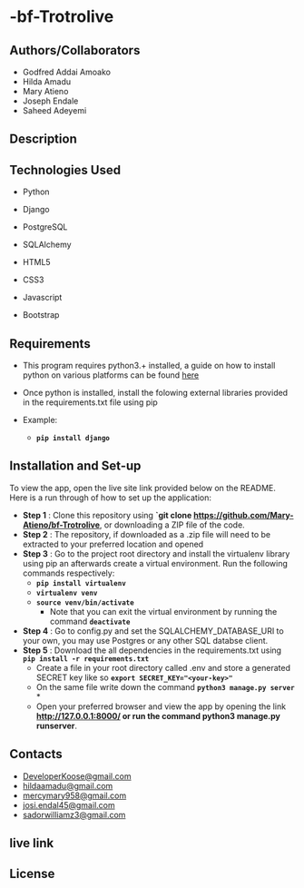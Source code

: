 # -bf-Trotrolive

## Authors/Collaborators

- Godfred Addai Amoako
- Hilda Amadu
- Mary Atieno
- Joseph Endale
- Saheed Adeyemi

## Description

## Technologies Used

- Python

- Django
- PostgreSQL
- SQLAlchemy
- HTML5  
- CSS3
- Javascript
- Bootstrap

## Requirements

- This program requires python3.+  installed, a guide on how to install python on various platforms can be found [here](https://www.python.org/)

- Once python is installed, install the folowing external libraries provided in the requirements.txt file using pip
- Example:
  - **`pip install django`**

## Installation and Set-up

To view the app, open the live site link provided below on the README.
Here is a run through of how to set up the application:

- **Step 1** : Clone this repository using **`git clone <https://github.com/Mary-Atieno/bf-Trotrolive>**, or downloading a ZIP file of the code.
- **Step 2** : The repository, if downloaded as a .zip file will need to be extracted to your preferred location and opened
- **Step 3** : Go to the project root directory and install the virtualenv library using pip an afterwards create a virtual environment. Run the following commands respectively:
  - **`pip install virtualenv`**
  - **`virtualenv venv`**
  - **`source venv/bin/activate`**
    - Note that you can exit the virtual environment by running the command **`deactivate`**
- **Step 4** : Go to config.py and set the SQLALCHEMY_DATABASE_URI to your own, you may use Postgres or any other SQL databse client.
- **Step 5** : Download the all dependencies in the requirements.txt using **`pip install -r requirements.txt`**
  - Create a file in your root directory called .env and store a generated SECRET key like so **`export SECRET_KEY="<your-key>"`**
  - On the same file write down the command **`python3 manage.py server`** *
  - Open your preferred browser and view the app by opening the link **<http://127.0.0.1:8000/> or run the command python3 manage.py runserver**.

## Contacts

- DeveloperKoose@gmail.com
- hildaamadu@gmail.com
- mercymary958@gmail.com
- josi.endal45@gmail.com
- sadorwilliamz3@gmail.com

## live link

<!-- <a target="_blank" href="https://epoll-app.herokuapp.com/">E-Poll</a> -->

## License
<!-- #### [*MIT License*](LICENSE) -->

